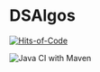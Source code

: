 # DSAlgos

[![Hits-of-Code](https://hitsofcode.com/github/linusjf/DSAlgos?branch=main)](https://hitsofcode.com/github/linusjf/DSAlgos/view?branch=main)

![Java CI with Maven](https://github.com/Fernal73/DSAlgos/workflows/Java%20CI%20with%20Maven/badge.svg)
